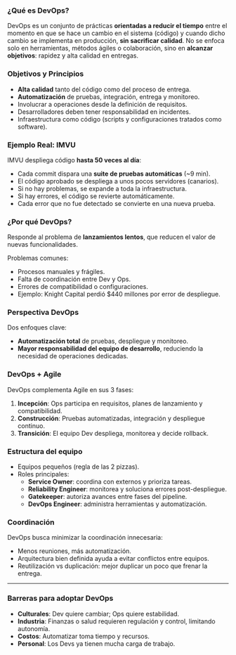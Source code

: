	
### **¿Qué es DevOps?**

DevOps es un conjunto de prácticas **orientadas a reducir el tiempo** entre el momento en que se hace un cambio en el sistema (código) y cuando dicho cambio se implementa en producción, **sin sacrificar calidad**.
No se enfoca solo en herramientas, métodos ágiles o colaboración, sino en **alcanzar objetivos**: rapidez y alta calidad en entregas.

### **Objetivos y Principios**

- **Alta calidad** tanto del código como del proceso de entrega.
- **Automatización** de pruebas, integración, entrega y monitoreo.
- Involucrar a operaciones desde la definición de requisitos.
- Desarrolladores deben tener responsabilidad en incidentes.
- Infraestructura como código (scripts y configuraciones tratados como software).


### **Ejemplo Real: IMVU**

IMVU despliega código **hasta 50 veces al día**:

- Cada commit dispara una **suite de pruebas automáticas** (~9 min).
- El código aprobado se despliega a unos pocos servidores (canarios).
- Si no hay problemas, se expande a toda la infraestructura.
- Si hay errores, el código se revierte automáticamente.
- Cada error que no fue detectado se convierte en una nueva prueba.



### **¿Por qué DevOps?**

Responde al problema de **lanzamientos lentos**, que reducen el valor de nuevas funcionalidades.

Problemas comunes:

- Procesos manuales y frágiles.
- Falta de coordinación entre Dev y Ops.
- Errores de compatibilidad o configuraciones.
- Ejemplo: Knight Capital perdió $440 millones por error de despliegue.



### **Perspectiva DevOps**

Dos enfoques clave:
- **Automatización total** de pruebas, despliegue y monitoreo.
- **Mayor responsabilidad del equipo de desarrollo**, reduciendo la necesidad de operaciones dedicadas.

### **DevOps + Agile**

DevOps complementa Agile en sus 3 fases:

1. **Incepción**: Ops participa en requisitos, planes de lanzamiento y compatibilidad.
2. **Construcción**: Pruebas automatizadas, integración y despliegue continuo.
3. **Transición**: El equipo Dev despliega, monitorea y decide rollback.



### **Estructura del equipo**

- Equipos pequeños (regla de las 2 pizzas).
- Roles principales:
	- **Service Owner**: coordina con externos y prioriza tareas.
    - **Reliability Engineer**: monitorea y soluciona errores post-despliegue.
    - **Gatekeeper**: autoriza avances entre fases del pipeline.
    - **DevOps Engineer**: administra herramientas y automatización.

### **Coordinación**
DevOps busca minimizar la coordinación innecesaria:
- Menos reuniones, más automatización.
- Arquitectura bien definida ayuda a evitar conflictos entre equipos.
- Reutilización vs duplicación: mejor duplicar un poco que frenar la entrega.

---

### **Barreras para adoptar DevOps**

- **Culturales**: Dev quiere cambiar; Ops quiere estabilidad.
- **Industria**: Finanzas o salud requieren regulación y control, limitando autonomía.
- **Costos**: Automatizar toma tiempo y recursos.
- **Personal**: Los Devs ya tienen mucha carga de trabajo.